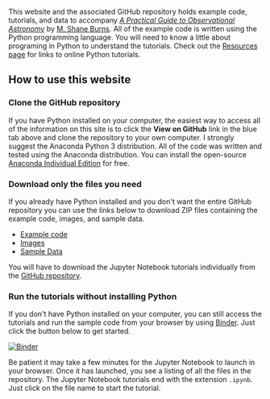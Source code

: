 This website and the associated GitHub repository holds example code, tutorials, and data to accompany [*A Practical Guide to Observational Astronomy*](https://www.routledge.com/A-Practical-Guide-to-Observational-Astronomy/Burns/p/book/9780367768638) by [M. Shane Burns](https://faculty1.coloradocollege.edu/~sburns/). All of the example code is written using the Python programming language. You will need to know a little about programing in Python to understand the tutorials. Check out the [Resources page](resources.md) for links to online Python tutorials. 

## How to use this website
### Clone the GitHub repository
If you have Python installed on your computer, the easiest way to access all of the information on this site is to click the **View on GitHub** link in the blue tab above and clone the repository to your own computer. I strongly suggest the Anaconda Python 3 distribution. All of the code was written and tested using the Anaconda distribution. You can install the  open-source [Anaconda Individual Edition](https://www.anaconda.com/products/individual) for free.

### Download only the files you need
If you already have Python installed and you don't want the entire GitHub repository you can use the links below to download ZIP files containing the example code, images, and sample data.
- [Example code](code.zip)
- [Images](images.zip)
- [Sample Data](data.zip)

You will have to download the Jupyter Notebook tutorials individually from the [GitHub repository](https://github.com/mshaneburns/ObsAstro). 

### Run the tutorials without installing Python
If you don't have Python installed on your computer, you can still access the  tutorials and run the sample code from your browser by using [Binder](https://mybinder.readthedocs.io/en/latest/). Just click the button below to get started.

[![Binder](https://mybinder.org/badge_logo.svg)](https://mybinder.org/v2/gh/mshaneburns/ObsAstro/HEAD)

Be patient it may take a few minutes for the Jupyter Notebook to launch in your browser. Once it has launched, you see a listing of all the files in the repository. The Jupyter Notebook tutorials end with the extension `.ipynb`. Just click on the file name to start the tutorial. 